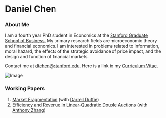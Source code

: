 # Daniel Chen
### About Me
I am a fourth year PhD student in Economics at the [Stanford Graduate School of Business.](https://www.gsb.stanford.edu/programs/phd/academic-experience/students/daniel-chen) My primary research fields are microeconomic theory and financial economics. I am interested in problems related to information, moral hazard, the effects of the strategic avoidance of price impact, and the design and function of financial markets. 

Contact me at dtchen@stanford.edu. Here is a link to my [Curriculum Vitae.](https://dtc1995.github.io/Academic_CV_Sept_14.pdf)

![Image](https://dtc1995.github.io/danielchenpic.png)
 
### Working Papers

1. [Market Fragmentation](https://dtc1995.github.io/ChenDuffieMay2020.pdf) (with [Darrell Duffie](https://www.darrellduffie.com))
2. [Efficiency and Revenue in Linear-Quadratic Double Auctions](https://dtc1995.github.io/ERLQupdated.pdf) (with [Anthony Zhang](https://anthonyleezhang.github.io))




